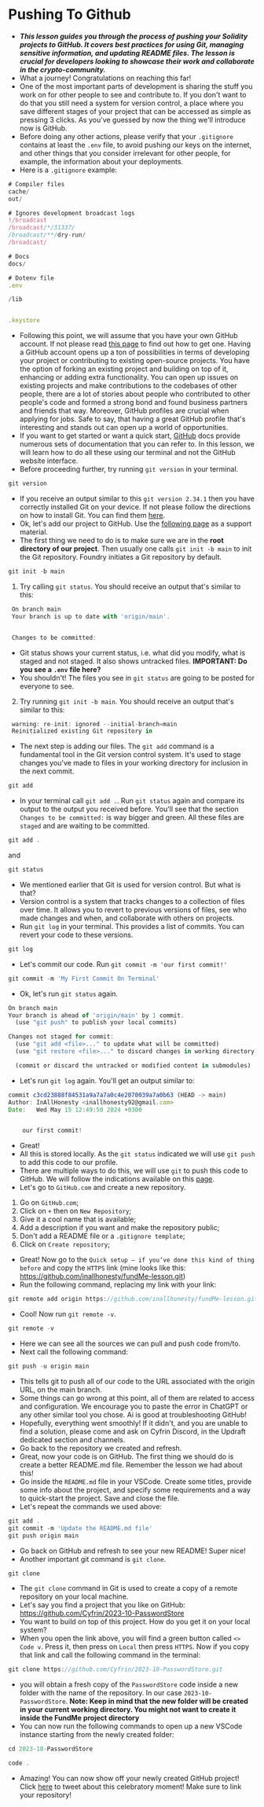 # Pushing To Github
- ***This lesson guides you through the process of pushing your Solidity projects to GitHub. It covers best practices for using Git, managing sensitive information, and updating README files. The lesson is crucial for developers looking to showcase their work and collaborate in the crypto-community.***
- What a journey! Congratulations on reaching this far!
- One of the most important parts of development is sharing the stuff you work on for other people to see and contribute to. If you don't want to do that you still need a system for version control, a place where you save different stages of your project that can be accessed as simple as pressing 3 clicks. As you've guessed by now the thing we'll introduce now is GitHub.
- Before doing any other actions, please verify that your `.gitignore` contains at least the `.env` file, to avoid pushing our keys on the internet, and other things that you consider irrelevant for other people, for example, the information about your deployments.
- Here is a `.gitignore` example:
```javascript
# Compiler files
cache/
out/

# Ignores development broadcast logs
!/broadcast
/broadcast/*/31337/
/broadcast/**/dry-run/
/broadcast/

# Docs
docs/

# Dotenv file
.env

/lib


.keystore
```

- Following this point, we will assume that you have your own GitHub account. If not please read [this page](https://docs.github.com/en/get-started/start-your-journey/creating-an-account-on-github) to find out how to get one. Having a GitHub account opens up a ton of possibilities in terms of developing your project or contributing to existing open-source projects. You have the option of forking an existing project and building on top of it, enhancing or adding extra functionality. You can open up issues on existing projects and make contributions to the codebases of other people, there are a lot of stories about people who contributed to other people's code and formed a strong bond and found business partners and friends that way. Moreover, GitHub profiles are crucial when applying for jobs. Safe to say, that having a great GitHub profile that's interesting and stands out can open up a world of opportunities.
- If you want to get started or want a quick start, [GitHub](https://docs.github.com/en) docs provide numerous sets of documentation that you can refer to. In this lesson, we will learn how to do all these using our terminal and not the GitHub website interface.
- Before proceeding further, try running `git version` in your terminal.
```javascript
git version
```

- If you receive an output similar to this `git version 2.34.1` then you have correctly installed Git on your device. If not please follow the directions on how to install Git. You can find them [here](https://git-scm.com/book/en/v2/Getting-Started-Installing-Git).
- Ok, let's add our project to GitHub. Use the [following page](https://docs.github.com/en/migrations/importing-source-code/using-the-command-line-to-import-source-code/adding-locally-hosted-code-to-github) as a support material.
- The first thing we need to do is to make sure we are in the **root directory of our project**. Then usually one calls `git init -b main` to init the Git repository. Foundry initiates a Git repository by default.
```javascript
git init -b main
```

1. Try calling `git status`. You should receive an output that's similar to this:
```javascript
 On branch main
 Your branch is up to date with 'origin/main'.


 Changes to be committed:
 ```

- Git status shows your current status, i.e. what did you modify, what is staged and not staged. It also shows untracked files.
**IMPORTANT: Do you see a** **`.env`** **file here?**
- You shouldn't! The files you see in `git status` are going to be posted for everyone to see.

2. Try running `git init -b main`. You should receive an output that's similar to this:
```javascript
 warning: re-init: ignored --initial-branch=main
 Reinitialized existing Git repository in 
```

- The next step is adding our files. The `git add` command is a fundamental tool in the Git version control system. It's used to stage changes you've made to files in your working directory for inclusion in the next commit.
```javascript
git add
```

- In your terminal call `git add .`. Run `git status` again and compare its output to the output you received before. You'll see that the section `Changes to be committed:` is way bigger and green. All these files are `staged` and are waiting to be committed.
```javascript
git add .
```

and

```javascript
git status
```

- We mentioned earlier that Git is used for version control. But what is that?
- Version control is a system that tracks changes to a collection of files over time. It allows you to revert to previous versions of files, see who made changes and when, and collaborate with others on projects.
- Run `git log` in your terminal. This provides a list of commits. You can revert your code to these versions.
```javascript
git log
```

- Let's commit our code. Run `git commit -m 'our first commit!'`
```javascript
git commit -m 'My First Commit On Terminal'
```

- Ok, let's run `git status` again.
```javascript
On branch main
Your branch is ahead of 'origin/main' by 1 commit.
  (use "git push" to publish your local commits)

Changes not staged for commit:
  (use "git add <file>..." to update what will be committed)
  (use "git restore <file>..." to discard changes in working directory)

  (commit or discard the untracked or modified content in submodules)
```

- Let's run `git log` again. You'll get an output similar to:
```javascript
commit c3cd23888f84531a9a7a7a0c4e2070039a7a0b63 (HEAD -> main)
Author: InAllHonesty <inallhonesty92@gmail.com>
Date:   Wed May 15 12:49:50 2024 +0300


    our first commit!
```

- Great!
- All this is stored locally. As the `git status` indicated we will use `git push` to add this code to our profile.
- There are multiple ways to do this, we will use `git` to push this code to GitHub. We will follow the indications available on this [page](https://docs.github.com/en/migrations/importing-source-code/using-the-command-line-to-import-source-code/adding-locally-hosted-code-to-github#adding-a-local-repository-to-github-using-git).
- Let's go to `GitHub.com` and create a new repository.
1. Go on `GitHub.com`;
2. Click on `+` then on `New Repository`;
3. Give it a cool name that is available;
4. Add a description if you want and make the repository public;
5. Don't add a README file or a `.gitignore template`;
6. Click on `Create repository`;

- Great! Now go to the `Quick setup — if you’ve done this kind of thing before` and copy the `HTTPS` link (mine looks like this: <https://github.com/inallhonesty/fundMe-lesson.git>)
- Run the following command, replacing my link with your link:
```javascript
git remote add origin https://github.com/inallhonesty/fundMe-lesson.git
```

- Cool! Now run `git remote -v`.
```javascript
git remote -v
```

- Here we can see all the sources we can pull and push code from/to.
- Next call the following command:
```javascript
git push -u origin main
```

- This tells git to push all of our code to the URL associated with the origin URL, on the main branch.
- Some things can go wrong at this point, all of them are related to access and configuration. We encourage you to paste the error in ChatGPT or any other similar tool you chose. Ai is good at troubleshooting GitHub!
- Hopefully, everything went smoothly! If it didn't, and you are unable to find a solution, please come and ask on Cyfrin Discord, in the Updraft dedicated section and channels.
- Go back to the repository we created and refresh.
- Great, now your code is on GitHub. The first thing we should do is create a better README.md file. Remember the lesson we had about this!
- Go inside the `README.md` file in your VSCode. Create some titles, provide some info about the project, and specify some requirements and a way to quick-start the project. Save and close the file.
- Let's repeat the commands we used above:
```javascript
git add .
git commit -m 'Update the README.md file'
git push origin main
```

- Go back on GitHub and refresh to see your new README! Super nice!
- Another important git command is `git clone`.
```javascript
git clone
```

- The `git clone` command in Git is used to create a copy of a remote repository on your local machine.
- Let's say you find a project that you like on GitHub: <https://github.com/Cyfrin/2023-10-PasswordStore>
- You want to build on top of this project. How do you get it on your local system?
- When you open the link above, you will find a green button called `<> Code v`. Press it, then press on `Local` then press `HTTPS`. Now if you copy that link and call the following command in the terminal:
```javascript
git clone https://github.com/Cyfrin/2023-10-PasswordStore.git
```

- you will obtain a fresh copy of the `PasswordStore` code inside a new folder with the name of the repository. In our case `2023-10-PasswordStore`.
**Note: Keep in mind that the new folder will be created in your current working directory. You might not want to create it inside the FundMe project directory**
- You can now run the following commands to open up a new VSCode instance starting from the newly created folder:
```javascript
cd 2023-10-PasswordStore

code .
```

- Amazing! You can now show off your newly created GitHub project! Click [here](https://twitter.com/intent/tweet?text=I%20just%20made%20my%20first%20Smart%20Contract%20repo%20using%20@solidity_lang,%20foundry,%20@chainlink,%20@AlchemyPlatform,%20and%20more!%0a%0aThanks%20@PatrickAlphaC!!) to tweet about this celebratory moment! Make sure to link your repository!
